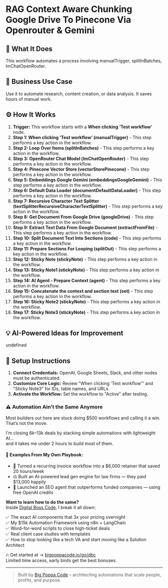 # RAG Context Aware Chunking   Google Drive To Pinecone Via Openrouter & Gemini

## 🚀 What It Does
This workflow automates a process involving manualTrigger, splitInBatches, lmChatOpenRouter.

## 💼 Business Use Case
Use it to automate research, content creation, or data analysis. It saves hours of manual work.

## ⚙️ How It Works
1.  **Trigger:** This workflow starts with a **When clicking ‘Test workflow’** node.
2. **Step 1: When clicking ‘Test workflow’ (manualTrigger)** - This step performs a key action in the workflow.
3. **Step 2: Loop Over Items (splitInBatches)** - This step performs a key action in the workflow.
4. **Step 3: OpenRouter Chat Model (lmChatOpenRouter)** - This step performs a key action in the workflow.
5. **Step 4: Pinecone Vector Store (vectorStorePinecone)** - This step performs a key action in the workflow.
6. **Step 5: Embeddings Google Gemini (embeddingsGoogleGemini)** - This step performs a key action in the workflow.
7. **Step 6: Default Data Loader (documentDefaultDataLoader)** - This step performs a key action in the workflow.
8. **Step 7: Recursive Character Text Splitter (textSplitterRecursiveCharacterTextSplitter)** - This step performs a key action in the workflow.
9. **Step 8: Get Document From Google Drive (googleDrive)** - This step performs a key action in the workflow.
10. **Step 9: Extract Text Data From Google Document (extractFromFile)** - This step performs a key action in the workflow.
11. **Step 10: Split Document Text Into Sections (code)** - This step performs a key action in the workflow.
12. **Step 11: Prepare Sections For Looping (splitOut)** - This step performs a key action in the workflow.
13. **Step 12: Sticky Note (stickyNote)** - This step performs a key action in the workflow.
14. **Step 13: Sticky Note1 (stickyNote)** - This step performs a key action in the workflow.
15. **Step 14: AI Agent - Prepare Context (agent)** - This step performs a key action in the workflow.
16. **Step 15: Concatenate the context and section text (set)** - This step performs a key action in the workflow.
17. **Step 16: Sticky Note2 (stickyNote)** - This step performs a key action in the workflow.
18. **Step 17: Sticky Note3 (stickyNote)** - This step performs a key action in the workflow.

## 💡 AI-Powered Ideas for Improvement
undefined

## 🔧 Setup Instructions
1. **Connect Credentials:** OpenAI, Google Sheets, Slack, and other nodes must be authenticated.
2. **Customize Core Logic:** Review "When clicking ‘Test workflow’" and "Sticky Note3" for IDs, table names, and URLs.
3. **Activate the Workflow:** Set the workflow to "Active" after testing.

### ⚠️ Automation Ain’t the Same Anymore

Most builders out here are stuck doing $500 workflows and calling it a win.  
That’s not the move.  

I'm closing $6k–$13k deals by stacking simple automations with lightweight AI...  
and it takes me under 2 hours to build most of them.

#### 🧠 Examples From My Own Playbook:
- 🔁 Turned a recurring invoice workflow into a $6,000 retainer that saved 20 hours/week  
- ⚖️ Built an AI-powered lead gen engine for law firms — they paid $13,000 happily  
- 🚀 Launched an SEO agent that outperforms funded companies — using free OpenAI credits  

**Want to learn how to do the same?**  
Inside [Digital Boss Code](https://bigpoppacode.io/go/dbc), I break it all down:

✅ The exact AI components that 3x your pricing overnight  
✅ My $15k Automation Framework using n8n + LangChain  
✅ Word-for-word scripts to close high-ticket deals  
✅ Real client case studies with templates  
✅ How to stop looking like a tech VA and start moving like a Solution Architect  

🔥 Get started at → [bigpoppacode.io/go/dbc](https://bigpoppacode.io/go/dbc)  
Limited time access, early birds get the best bonuses.

---
> Built by [Big Poppa Code](https://bigpoppacode.io) – architecting automations that scale people, profits, and purpose.

